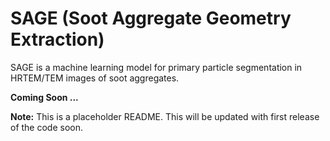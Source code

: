 # SAGE (Soot Aggregate Geometry Extraction)
SAGE is a machine learning model for primary particle segmentation in HRTEM/TEM images of soot aggregates.

**__Coming Soon ...__**

**Note:**
This is a placeholder README. This will be updated with first release of the code soon.
